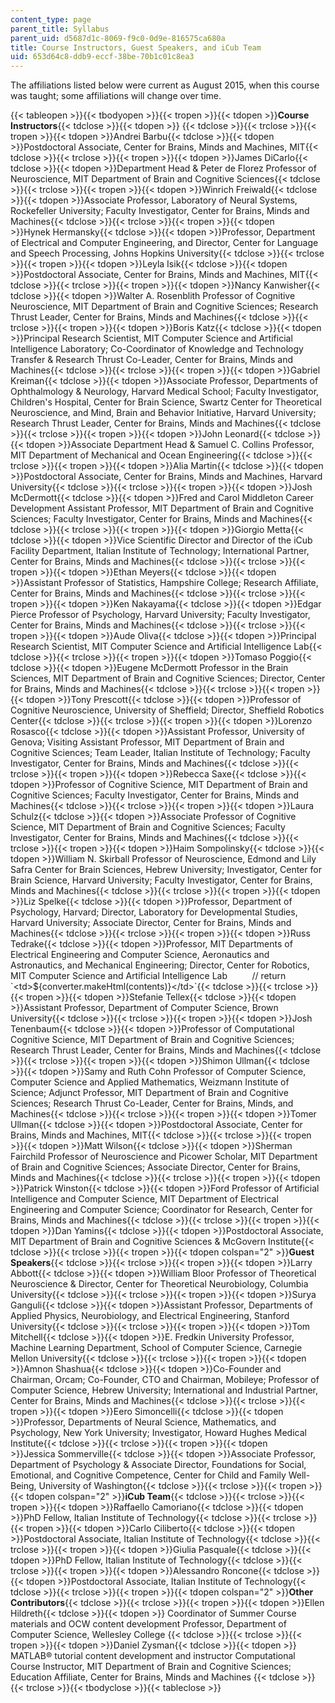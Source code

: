 ```yaml
---
content_type: page
parent_title: Syllabus
parent_uid: d5687d1c-8069-f9c0-0d9e-816575ca680a
title: Course Instructors, Guest Speakers, and iCub Team
uid: 653d64c8-ddb9-eccf-38be-70b1c01c8ea3
---
```

The affiliations listed below were current as August 2015, when this course was taught; some affiliations will change over time.

{{< tableopen >}}{{< tbodyopen >}}{{< tropen >}}{{< tdopen >}}**Course Instructors**{{< tdclose >}}{{< tdopen >}} {{< tdclose >}}{{< trclose >}}{{< tropen >}}{{< tdopen >}}Andrei Barbu{{< tdclose >}}{{< tdopen >}}Postdoctoral Associate, Center for Brains, Minds and Machines, MIT{{< tdclose >}}{{< trclose >}}{{< tropen >}}{{< tdopen >}}James DiCarlo{{< tdclose >}}{{< tdopen >}}Department Head & Peter de Florez Professor of Neuroscience, MIT Department of Brain and Cognitive Sciences{{< tdclose >}}{{< trclose >}}{{< tropen >}}{{< tdopen >}}Winrich Freiwald{{< tdclose >}}{{< tdopen >}}Associate Professor, Laboratory of Neural Systems, Rockefeller University; Faculty Investigator, Center for Brains, Minds and Machines{{< tdclose >}}{{< trclose >}}{{< tropen >}}{{< tdopen >}}Hynek Hermansky{{< tdclose >}}{{< tdopen >}}Professor, Department of Electrical and Computer Engineering, and Director, Center for Language and Speech Processing, Johns Hopkins University{{< tdclose >}}{{< trclose >}}{{< tropen >}}{{< tdopen >}}Leyla Isik{{< tdclose >}}{{< tdopen >}}Postdoctoral Associate, Center for Brains, Minds and Machines, MIT{{< tdclose >}}{{< trclose >}}{{< tropen >}}{{< tdopen >}}Nancy Kanwisher{{< tdclose >}}{{< tdopen >}}Walter A. Rosenblith Professor of Cognitive Neuroscience, MIT Department of Brain and Cognitive Sciences; Research Thrust Leader, Center for Brains, Minds and Machines{{< tdclose >}}{{< trclose >}}{{< tropen >}}{{< tdopen >}}Boris Katz{{< tdclose >}}{{< tdopen >}}Principal Research Scientist, MIT Computer Science and Artificial Intelligence Laboratory; Co-Coordinator of Knowledge and Technology Transfer & Research Thrust Co-Leader, Center for Brains, Minds and Machines{{< tdclose >}}{{< trclose >}}{{< tropen >}}{{< tdopen >}}Gabriel Kreiman{{< tdclose >}}{{< tdopen >}}Associate Professor, Departments of Ophthalmology & Neurology, Harvard Medical School; Faculty Investigator, Children's Hospital, Center for Brain Science, Swartz Center for Theoretical Neuroscience, and Mind, Brain and Behavior Initiative, Harvard University; Research Thrust Leader, Center for Brains, Minds and Machines{{< tdclose >}}{{< trclose >}}{{< tropen >}}{{< tdopen >}}John Leonard{{< tdclose >}}{{< tdopen >}}Associate Department Head & Samuel C. Collins Professor, MIT Department of Mechanical and Ocean Engineering{{< tdclose >}}{{< trclose >}}{{< tropen >}}{{< tdopen >}}Alia Martin{{< tdclose >}}{{< tdopen >}}Postdoctoral Associate, Center for Brains, Minds and Machines, Harvard University{{< tdclose >}}{{< trclose >}}{{< tropen >}}{{< tdopen >}}Josh McDermott{{< tdclose >}}{{< tdopen >}}Fred and Carol Middleton Career Development Assistant Professor, MIT Department of Brain and Cognitive Sciences; Faculty Investigator, Center for Brains, Minds and Machines{{< tdclose >}}{{< trclose >}}{{< tropen >}}{{< tdopen >}}Giorgio Metta{{< tdclose >}}{{< tdopen >}}Vice Scientific Director and Director of the iCub Facility Department, Italian Institute of Technology; International Partner, Center for Brains, Minds and Machines{{< tdclose >}}{{< trclose >}}{{< tropen >}}{{< tdopen >}}Ethan Meyers{{< tdclose >}}{{< tdopen >}}Assistant Professor of Statistics, Hampshire College; Research Affiliate, Center for Brains, Minds and Machines{{< tdclose >}}{{< trclose >}}{{< tropen >}}{{< tdopen >}}Ken Nakayama{{< tdclose >}}{{< tdopen >}}Edgar Pierce Professor of Psychology, Harvard University; Faculty Investigator, Center for Brains, Minds and Machines{{< tdclose >}}{{< trclose >}}{{< tropen >}}{{< tdopen >}}Aude Oliva{{< tdclose >}}{{< tdopen >}}Principal Research Scientist, MIT Computer Science and Artificial Intelligence Lab{{< tdclose >}}{{< trclose >}}{{< tropen >}}{{< tdopen >}}Tomaso Poggio{{< tdclose >}}{{< tdopen >}}Eugene McDermott Professor in the Brain Sciences, MIT Department of Brain and Cognitive Sciences; Director, Center for Brains, Minds and Machines{{< tdclose >}}{{< trclose >}}{{< tropen >}}{{< tdopen >}}Tony Prescott{{< tdclose >}}{{< tdopen >}}Professor of Cognitive Neuroscience, University of Sheffield; Director, Sheffield Robotics Center{{< tdclose >}}{{< trclose >}}{{< tropen >}}{{< tdopen >}}Lorenzo Rosasco{{< tdclose >}}{{< tdopen >}}Assistant Professor, University of Genova; Visiting Assistant Professor, MIT Department of Brain and Cognitive Sciences; Team Leader, Italian Institute of Technology; Faculty Investigator, Center for Brains, Minds and Machines{{< tdclose >}}{{< trclose >}}{{< tropen >}}{{< tdopen >}}Rebecca Saxe{{< tdclose >}}{{< tdopen >}}Professor of Cognitive Science, MIT Department of Brain and Cognitive Sciences; Faculty Investigator, Center for Brains, Minds and Machines{{< tdclose >}}{{< trclose >}}{{< tropen >}}{{< tdopen >}}Laura Schulz{{< tdclose >}}{{< tdopen >}}Associate Professor of Cognitive Science, MIT Department of Brain and Cognitive Sciences; Faculty Investigator, Center for Brains, Minds and Machines{{< tdclose >}}{{< trclose >}}{{< tropen >}}{{< tdopen >}}Haim Sompolinsky{{< tdclose >}}{{< tdopen >}}William N. Skirball Professor of Neuroscience, Edmond and Lily Safra Center for Brain Sciences, Hebrew University; Investigator, Center for Brain Science, Harvard University; Faculty Investigator, Center for Brains, Minds and Machines{{< tdclose >}}{{< trclose >}}{{< tropen >}}{{< tdopen >}}Liz Spelke{{< tdclose >}}{{< tdopen >}}Professor, Department of Psychology, Harvard; Director, Laboratory for Developmental Studies, Harvard University; Associate Director, Center for Brains, Minds and Machines{{< tdclose >}}{{< trclose >}}{{< tropen >}}{{< tdopen >}}Russ Tedrake{{< tdclose >}}{{< tdopen >}}Professor, MIT Departments of Electrical Engineering and Computer Science, Aeronautics and Astronautics, and Mechanical Engineering; Director, Center for Robotics, MIT Computer Science and Artificial Intelligence Lab          // return \`\<td>${converter.makeHtml(contents)}\</td>\`{{< tdclose >}}{{< trclose >}}{{< tropen >}}{{< tdopen >}}Stefanie Tellex{{< tdclose >}}{{< tdopen >}}Assistant Professor, Department of Computer Science, Brown University{{< tdclose >}}{{< trclose >}}{{< tropen >}}{{< tdopen >}}Josh Tenenbaum{{< tdclose >}}{{< tdopen >}}Professor of Computational Cognitive Science, MIT Department of Brain and Cognitive Sciences; Research Thrust Leader, Center for Brains, Minds and Machines{{< tdclose >}}{{< trclose >}}{{< tropen >}}{{< tdopen >}}Shimon Ullman{{< tdclose >}}{{< tdopen >}}Samy and Ruth Cohn Professor of Computer Science, Computer Science and Applied Mathematics, Weizmann Institute of Science; Adjunct Professor, MIT Department of Brain and Cognitive Sciences; Research Thrust Co-Leader, Center for Brains, Minds, and Machines{{< tdclose >}}{{< trclose >}}{{< tropen >}}{{< tdopen >}}Tomer Ullman{{< tdclose >}}{{< tdopen >}}Postdoctoral Associate, Center for Brains, Minds and Machines, MIT{{< tdclose >}}{{< trclose >}}{{< tropen >}}{{< tdopen >}}Matt Wilson{{< tdclose >}}{{< tdopen >}}Sherman Fairchild Professor of Neuroscience and Picower Scholar, MIT Department of Brain and Cognitive Sciences; Associate Director, Center for Brains, Minds and Machines{{< tdclose >}}{{< trclose >}}{{< tropen >}}{{< tdopen >}}Patrick Winston{{< tdclose >}}{{< tdopen >}}Ford Professor of Artificial Intelligence and Computer Science, MIT Department of Electrical Engineering and Computer Science; Coordinator for Research, Center for Brains, Minds and Machines{{< tdclose >}}{{< trclose >}}{{< tropen >}}{{< tdopen >}}Dan Yamins{{< tdclose >}}{{< tdopen >}}Postdoctoral Associate, MIT Department of Brain and Cognitive Sciences & McGovern Institute{{< tdclose >}}{{< trclose >}}{{< tropen >}}{{< tdopen colspan="2" >}}**Guest Speakers**{{< tdclose >}}{{< trclose >}}{{< tropen >}}{{< tdopen >}}Larry Abbott{{< tdclose >}}{{< tdopen >}}William Bloor Professor of Theoretical Neuroscience & Director, Center for Theoretical Neurobiology, Columbia University{{< tdclose >}}{{< trclose >}}{{< tropen >}}{{< tdopen >}}Surya Ganguli{{< tdclose >}}{{< tdopen >}}Assistant Professor, Departments of Applied Physics, Neurobiology, and Electrical Engineering, Stanford University{{< tdclose >}}{{< trclose >}}{{< tropen >}}{{< tdopen >}}Tom Mitchell{{< tdclose >}}{{< tdopen >}}E. Fredkin University Professor, Machine Learning Department, School of Computer Science, Carnegie Mellon University{{< tdclose >}}{{< trclose >}}{{< tropen >}}{{< tdopen >}}Amnon Shashua{{< tdclose >}}{{< tdopen >}}Co-Founder and Chairman, Orcam; Co-Founder, CTO and Chairman, Mobileye; Professor of Computer Science, Hebrew University; International and Industrial Partner, Center for Brains, Minds and Machines{{< tdclose >}}{{< trclose >}}{{< tropen >}}{{< tdopen >}}Eero Simoncelli{{< tdclose >}}{{< tdopen >}}Professor, Departments of Neural Science, Mathematics, and Psychology, New York University; Investigator, Howard Hughes Medical Institute{{< tdclose >}}{{< trclose >}}{{< tropen >}}{{< tdopen >}}Jessica Sommerville{{< tdclose >}}{{< tdopen >}}Associate Professor, Department of Psychology & Associate Director, Foundations for Social, Emotional, and Cognitive Competence, Center for Child and Family Well-Being, University of Washington{{< tdclose >}}{{< trclose >}}{{< tropen >}}{{< tdopen colspan="2" >}}**iCub Team**{{< tdclose >}}{{< trclose >}}{{< tropen >}}{{< tdopen >}}Raffaello Camoriano{{< tdclose >}}{{< tdopen >}}PhD Fellow, Italian Institute of Technology{{< tdclose >}}{{< trclose >}}{{< tropen >}}{{< tdopen >}}Carlo Ciliberto{{< tdclose >}}{{< tdopen >}}Postdoctoral Associate, Italian Institute of Technology{{< tdclose >}}{{< trclose >}}{{< tropen >}}{{< tdopen >}}Giulia Pasquale{{< tdclose >}}{{< tdopen >}}PhD Fellow, Italian Institute of Technology{{< tdclose >}}{{< trclose >}}{{< tropen >}}{{< tdopen >}}Alessandro Roncone{{< tdclose >}}{{< tdopen >}}Postdoctoral Associate, Italian Institute of Technology{{< tdclose >}}{{< trclose >}}{{< tropen >}}{{< tdopen colspan="2" >}}**Other Contributors**{{< tdclose >}}{{< trclose >}}{{< tropen >}}{{< tdopen >}}Ellen Hildreth{{< tdclose >}}{{< tdopen >}}
Coordinator of Summer Course materials and OCW content development
Professor, Department of Computer Science, Wellesley College
{{< tdclose >}}{{< trclose >}}{{< tropen >}}{{< tdopen >}}Daniel Zysman{{< tdclose >}}{{< tdopen >}}
MATLAB® tutorial content development and instructor
Computational Course Instructor, MIT Department of Brain and Cognitive Sciences; Education Affiliate, Center for Brains, Minds and Machines
{{< tdclose >}}{{< trclose >}}{{< tbodyclose >}}{{< tableclose >}}